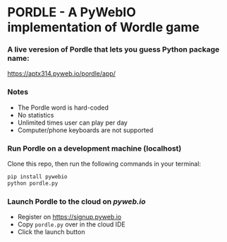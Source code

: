 # PORDLE - A PyWebIO implementation of Wordle game

### A live veresion of Pordle that lets you guess Python package name:
https://aptx314.pyweb.io/pordle/app/

### Notes
 - The Pordle word is hard-coded
 - No statistics
 - Unlimited times user can play per day
 - Computer/phone keyboards are not supported

### Run Pordle on a development machine (localhost)
Clone this repo, then run the following commands in your terminal:
```bash
pip install pywebio
python pordle.py
```

### Launch Pordle to the cloud on *pyweb.io*
- Register on https://signup.pyweb.io
- Copy `pordle.py` over in the cloud IDE
- Click the launch button

